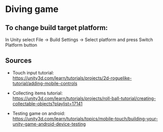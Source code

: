 # Diving game

## To change build target platform:  
In Unity select File -> Build Settings -> Select platform and press Switch Platform button

## Sources

* Touch input tutorial:  
https://unity3d.com/learn/tutorials/projects/2d-roguelike-tutorial/adding-mobile-controls

* Collecting items tutorial:  
https://unity3d.com/learn/tutorials/projects/roll-ball-tutorial/creating-collectable-objects?playlist=17141

* Testing game on android:
https://unity3d.com/learn/tutorials/topics/mobile-touch/building-your-unity-game-android-device-testing
